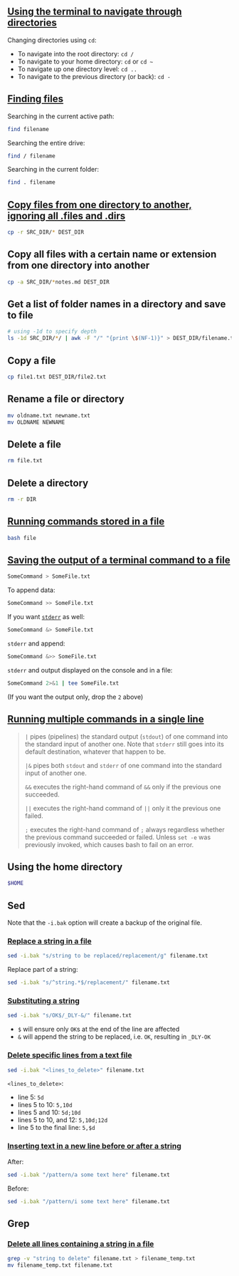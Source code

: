 ## [Using the terminal to navigate through directories](https://help.ubuntu.com/community/UsingTheTerminal)

Changing directories using `cd`:

- To navigate into the root directory: `cd /`
- To navigate to your home directory: `cd` or `cd ~`
- To navigate up one directory level: `cd ..`
- To navigate to the previous directory (or back): `cd -`

## [Finding files](https://www.lifewire.com/uses-of-linux-command-find-2201100)

Searching in the current active path:

```sh
find filename
```

Searching the entire drive:

```sh
find / filename
```

Searching in the current folder:

```sh
find . filename
```

## [Copy files from one directory to another, ignoring all .files and .dirs](https://stackoverflow.com/a/11557164)

```sh
cp -r SRC_DIR/* DEST_DIR
```

## Copy all files with a certain name or extension from one directory into another

```sh
cp -a SRC_DIR/*notes.md DEST_DIR
```

## Get a list of folder names in a directory and save to file

```sh
# using -1d to specify depth
ls -1d SRC_DIR/*/ | awk -F "/" "{print \$(NF-1)}" > DEST_DIR/filename.txt
```

## Copy a file

```sh
cp file1.txt DEST_DIR/file2.txt
```

## Rename a file or directory

```sh
mv oldname.txt newname.txt
mv OLDNAME NEWNAME
```

## Delete a file

```sh
rm file.txt
```

## Delete a directory

```sh
rm -r DIR
```

## [Running commands stored in a file](https://stackoverflow.com/a/13568021)

```sh
bash file
```

## [Saving the output of a terminal command to a file](https://askubuntu.com/a/420983)

```sh
SomeCommand > SomeFile.txt
```

To append data:

```sh
SomeCommand >> SomeFile.txt
```

If you want [`stderr`](https://en.wikipedia.org/wiki/Standard_streams#Standard_error_.28stderr.29) as well:

```sh
SomeCommand &> SomeFile.txt
```

`stderr` and append:

```sh
SomeCommand &>> SomeFile.txt
```

`stderr` and output displayed on the console and in a file:

```sh
SomeCommand 2>&1 | tee SomeFile.txt
```

(If you want the output only, drop the `2` above)

## [Running multiple commands in a single line](https://stackoverflow.com/q/5130847)

> `|` pipes (pipelines) the standard output (`stdout`) of one command into the standard input of another one. Note that `stderr` still goes into its default destination, whatever that happen to be.
>
> `|&` pipes both `stdout` and `stderr` of one command into the standard input of another one.
>
> `&&` executes the right-hand command of `&&` only if the previous one succeeded.
>
> `||` executes the right-hand command of `||` only it the previous one failed.
>
> `;` executes the right-hand command of `;` always regardless whether the previous command succeeded or failed. Unless `set -e` was previously invoked, which causes bash to fail on an error.

## Using the home directory

```sh
$HOME
```

## Sed

Note that the `-i.bak` option will create a backup of the original file.

### [Replace a string in a file](https://www.cyberciti.biz/faq/how-to-use-sed-to-find-and-replace-text-in-files-in-linux-unix-shell/)

```sh
sed -i.bak "s/string to be replaced/replacement/g" filename.txt
```

Replace part of a string:

```sh
sed -i.bak "s/^string.*$/replacement/" filename.txt
```

### [Substituting a string](https://www.unix.com/shell-programming-and-scripting/266684-using-sed-find-append-insert-same-line.html)

```sh
sed -i.bak "s/OK$/_DLY-&/" filename.txt
```

- `$` will ensure only `OK`s at the end of the line are affected
- `&` will append the string to be replaced, i.e. `OK`, resulting in `_DLY-OK`

### [Delete specific lines from a text file](https://stackoverflow.com/a/2112496)

```sh
sed -i.bak "<lines_to_delete>" filename.txt
```

`<lines_to_delete>`:

- line 5: `5d`
- lines 5 to 10: `5,10d`
- lines 5 and 10: `5d;10d`
- lines 5 to 10, and 12: `5,10d;12d`
- line 5 to the final line: `5,$d`

### [Inserting text in a new line before or after a string](https://unix.stackexchange.com/q/121161)

After:

```sh
sed -i.bak "/pattern/a some text here" filename.txt
```

Before:

```sh
sed -i.bak "/pattern/i some text here" filename.txt
```

## Grep

### [Delete all lines containing a string in a file](https://stackoverflow.com/a/13188531)

```sh
grep -v "string to delete" filename.txt > filename_temp.txt
mv filename_temp.txt filename.txt
```
